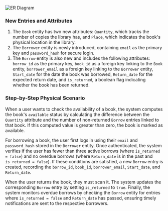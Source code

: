 ![ER Diagram](er.erdplus)

### **New Entries and Attributes**

1. The `Book` entity has two new attributes: `Quantity`, which tracks the number of copies the library has, and `Place`, which indicates the book's physical location in the library. 
2. The `Borrower` entity is newly introduced, containing `email` as the primary key and `password_hash` for secure login. 
3. The `Borrow` entity is also new and includes the following attributes: `borrow_id` as the primary key, `book_id` as a foreign key linking to the `Book` entity, `borrower_email` as a foreign key linking to the `Borrower` entity, `Start_date` for the date the book was borrowed, `Return_date` for the expected return date, and `is_returned`, a boolean flag indicating whether the book has been returned.

### **Step-by-Step Physical Scenario**

When a user wants to check the availability of a book, the system computes the book's `available` status by calculating the difference between the `Quantity` attribute and the number of non-returned `Borrow` entries linked to that book. If this computed value is greater than zero, the book is marked as available.

For borrowing a book, the user first logs in using their `email` and `password_hash` stored in the `Borrower` entity. Once authenticated, the system verifies if the user has fewer than three active borrows (where `is_returned = false`) and no overdue borrows (where `Return_date` is in the past and `is_returned = false`). If these conditions are satisfied, a new `Borrow` entry is created, recording the `borrow_id`, `book_id`, `borrower_email`, `Start_date`, and `Return_date`.

When the user returns the book, they must scan it. The system updates the corresponding `Borrow` entry by setting `is_returned` to `true`. Finally, the system monitors overdue borrows by checking the `Borrow` entity for entries where `is_returned = false` and `Return_date` has passed, ensuring timely notifications are sent to the respective borrowers.